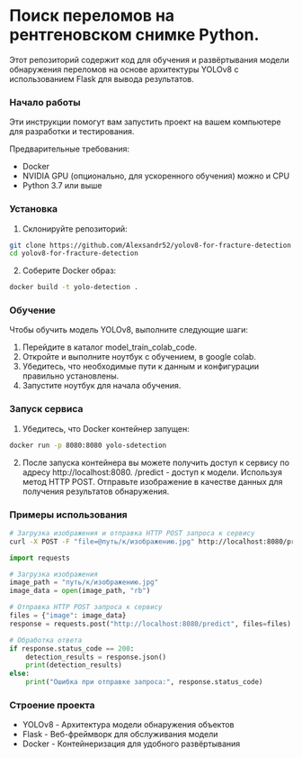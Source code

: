 
# Поиск переломов на рентгеновском снимке Python.

Этот репозиторий содержит код для обучения и развёртывания модели обнаружения переломов на основе архитектуры YOLOv8 с использованием Flask для вывода результатов.

### Начало работы
Эти инструкции помогут вам запустить проект на вашем компьютере для разработки и тестирования.

Предварительные требования:
- Docker
- NVIDIA GPU (опционально, для ускоренного обучения) можно и CPU
- Python 3.7 или выше

### Установка
1. Склонируйте репозиторий:
```bash
git clone https://github.com/Alexsandr52/yolov8-for-fracture-detection
cd yolov8-for-fracture-detection
```
2. Соберите Docker образ:
```bash
docker build -t yolo-detection .
```

### Обучение
Чтобы обучить модель YOLOv8, выполните следующие шаги:

1. Перейдите в каталог model_train_colab_code.
2. Откройте и выполните ноутбук с обучением, в google colab.
3. Убедитесь, что необходимые пути к данным и конфигурации правильно установлены.
4. Запустите ноутбук для начала обучения.

### Запуск сервиса
1. Убедитесь, что Docker контейнер запущен:
```bash
docker run -p 8080:8080 yolo-sdetection
```
2. После запуска контейнера вы можете получить доступ к сервису по адресу http://localhost:8080. /predict - доступ к модели.
Используя метод HTTP POST. Отправьте изображение в качестве данных для получения результатов обнаружения.

### Примеры использования
```bash
# Загрузка изображения и отправка HTTP POST запроса к сервису
curl -X POST -F "file=@путь/к/изображению.jpg" http://localhost:8080/predict

```

```python
import requests

# Загрузка изображения
image_path = "путь/к/изображению.jpg"
image_data = open(image_path, "rb")

# Отправка HTTP POST запроса к сервису
files = {"image": image_data}
response = requests.post("http://localhost:8080/predict", files=files)

# Обработка ответа
if response.status_code == 200:
    detection_results = response.json()
    print(detection_results)
else:
    print("Ошибка при отправке запроса:", response.status_code)

```

### Строение проекта
- YOLOv8 - Архитектура модели обнаружения объектов
- Flask - Веб-фреймворк для обслуживания модели
- Docker - Контейнеризация для удобного развёртывания
